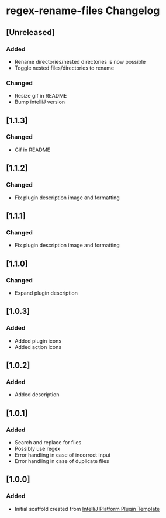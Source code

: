<!-- Keep a Changelog guide -> https://keepachangelog.com -->

# regex-rename-files Changelog

## [Unreleased]
### Added
- Rename directories/nested directories is now possible
- Toggle nested files/directories to rename

### Changed
- Resize gif in README
- Bump intelliJ version
## [1.1.3]
### Changed
- Gif in README

## [1.1.2]
### Changed
- Fix plugin description image and formatting

## [1.1.1]
### Changed
- Fix plugin description image and formatting

## [1.1.0]
### Changed
- Expand plugin description

## [1.0.3]
### Added
- Added plugin icons
- Added action icons

## [1.0.2]
### Added
- Added description

## [1.0.1]
### Added
- Search and replace for files
- Possibly use regex
- Error handling in case of incorrect input
- Error handling in case of duplicate files

## [1.0.0]
### Added
- Initial scaffold created from [IntelliJ Platform Plugin Template](https://github.com/JetBrains/intellij-platform-plugin-template)
